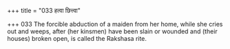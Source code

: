 +++
title = "033 हत्वा छित्त्वा"

+++
033	The forcible abduction of a maiden from her home, while she cries out and weeps, after (her kinsmen) have been slain or wounded and (their houses) broken open, is called the Rakshasa rite.
